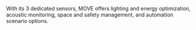 With its 3 dedicated sensors, MOVE offers lighting and energy optimization, acoustic monitoring, space and safety management, and automation scenario options.
